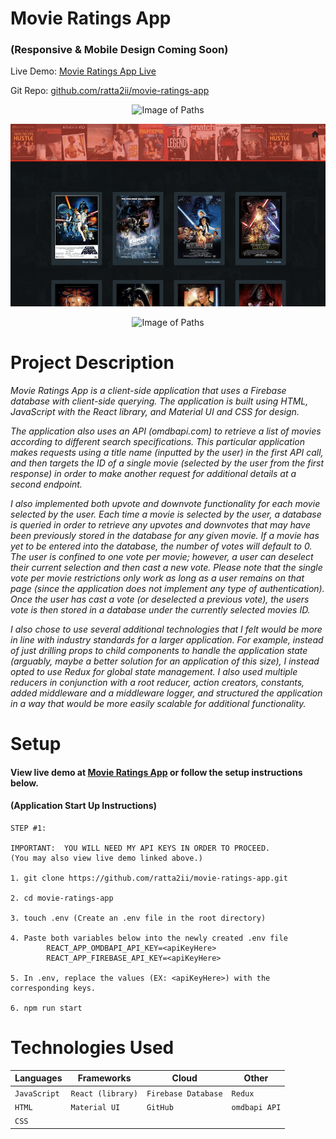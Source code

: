 # Movie Ratings App

### (Responsive & Mobile Design Coming Soon)

Live Demo: [Movie Ratings App Live](https://ratta2ii.github.io/movie-ratings-app/#/)

Git Repo: [github.com/ratta2ii/movie-ratings-app](https://github.com/ratta2ii/movie-ratings-app)

<center>

![Image of Paths](public/ReadmeImages/screenshot-1.png)

![Image of Paths](public/ReadmeImages/screenshot-2.png)

![Image of Paths](public/ReadmeImages/screenshot-4.png)

</center>


# Project Description

_Movie Ratings App is a client-side application that uses a Firebase database with client-side querying. The application is built using HTML, JavaScript with the React library, and Material UI and CSS for design._

_The application also uses an API (omdbapi.com) to retrieve a list of movies according to different search specifications. This particular application makes requests using a title name (inputted by the user) in the first API call, and then targets the ID of a single movie (selected by the user from the first response) in order to make another request for additional details at a second endpoint._ 
 
 _I also implemented both upvote and downvote functionality for each movie selected by the user. Each time a movie is selected by the user, a database is queried in order to retrieve any upvotes and downvotes that may have been previously stored in the database for any given movie. If a movie has yet to be entered into the database, the number of votes will default to 0. The user is confined to one vote per movie; however, a user can deselect their current selection and then cast a new vote. Please note that the single vote per movie restrictions only work as long as a user remains on that page (since the application does not implement any type of authentication). Once the user has cast a vote (or deselected a previous vote), the users vote is then stored in a database under the currently selected movies ID._

 _I also chose to use several additional technologies that I felt would be more in line with industry standards for a larger application. For example, instead of just drilling props to child components to handle the application state (arguably, maybe a better solution for an application of this size), I instead opted to use Redux for global state management. I also used multiple reducers in conjunction with a root reducer, action creators, constants, added middleware and a middleware logger, and structured the application in a way that would be more easily scalable for additional functionality._


# Setup

#### View live demo at [Movie Ratings App](https://ratta2ii.github.io/movie-ratings-app/#/) or follow the setup instructions below.

#### (Application Start Up Instructions)
    
    STEP #1:

    IMPORTANT:  YOU WILL NEED MY API KEYS IN ORDER TO PROCEED.
    (You may also view live demo linked above.)

    1. git clone https://github.com/ratta2ii/movie-ratings-app.git  

    2. cd movie-ratings-app

    3. touch .env (Create an .env file in the root directory)

    4. Paste both variables below into the newly created .env file 
            REACT_APP_OMDBAPI_API_KEY=<apiKeyHere>
            REACT_APP_FIREBASE_API_KEY=<apiKeyHere>

    5. In .env, replace the values (EX: <apiKeyHere>) with the corresponding keys.

    6. npm run start


# Technologies Used

| Languages | Frameworks | Cloud | Other |
| ------ | ------ | ------ | ----- | 
| `JavaScript` | `React (library)`| `Firebase Database` | `Redux` |
| `HTML` | `Material UI` | `GitHub` | `omdbapi API` |
| `CSS` |  |  |   |


<!-- 
# Setup-2 (Follow if you DO NOT have API keys)
    
#### (Application Start Up Instructions)
    
    STEP #1:

    IMPORTANT: In order for the API, database and application to all work correctly, you will have to follow all 3 steps.

    1. Clone repo (https://github.com/ratta2ii/movie-ratings-app.git) 

    2. cd movie-ratings-app

    3. npm install

    4. Follow through with steps #2 and #3 before continuing 

    5. npm run start

#### (Obtain API Key Instructions)

    STEP #2:

    1. Go to (omdbapi.com) and obtain an API Key

    2. Create an .env file inside the root directory of the movie-ratings-app

    3. Add this exact variable to the .env file: REACT_APP_OMDBAPI_KEY=<yourApiKeyHere>

#### (Firebase Database Setup Instructions)

    STEP #3:

    1. Follow Firebase quickstart guide to setup a database (https://firebase.google.com/docs/firestore/quickstart)

    2. Once you create database, take your firebase configurations and replace it with the code in (src/FirebaseDB/config.js)

    3. Store firebase API key (from config file) and store in the .env file with this exact variable: REACT_APP_FIREBASE_API_KEY=<yourApiKeyHere>
 -->

